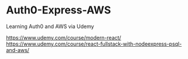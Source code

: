 # Auth0-Express-AWS
Learning Auth0 and AWS via Udemy

https://www.udemy.com/course/modern-react/
https://www.udemy.com/course/react-fullstack-with-nodeexpress-psql-and-aws/
